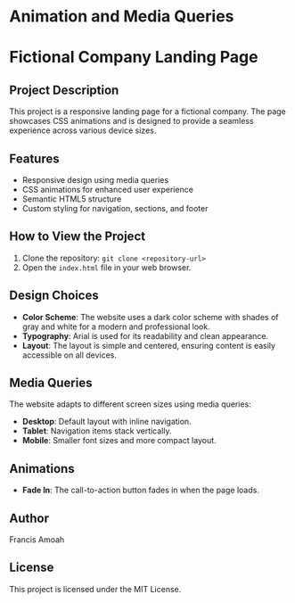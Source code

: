 # Animation and Media Queries

# Fictional Company Landing Page

## Project Description
This project is a responsive landing page for a fictional company. The page showcases CSS animations and is designed to provide a seamless experience across various device sizes.

## Features
- Responsive design using media queries
- CSS animations for enhanced user experience
- Semantic HTML5 structure
- Custom styling for navigation, sections, and footer

## How to View the Project
1. Clone the repository: `git clone <repository-url>`
2. Open the `index.html` file in your web browser.

## Design Choices
- **Color Scheme**: The website uses a dark color scheme with shades of gray and white for a modern and professional look.
- **Typography**: Arial is used for its readability and clean appearance.
- **Layout**: The layout is simple and centered, ensuring content is easily accessible on all devices.

## Media Queries
The website adapts to different screen sizes using media queries:
- **Desktop**: Default layout with inline navigation.
- **Tablet**: Navigation items stack vertically.
- **Mobile**: Smaller font sizes and more compact layout.

## Animations
- **Fade In**: The call-to-action button fades in when the page loads.

## Author
Francis Amoah

## License
This project is licensed under the MIT License.

